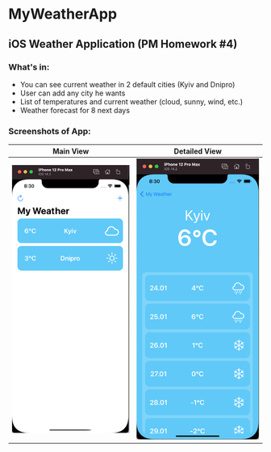 # MyWeatherApp

## iOS Weather Application (PM Homework #4)

### What's in:

- You can see current weather in 2 default cities (Kyiv and Dnipro)
- User can add any city he wants
- List of temperatures and current weather (cloud, sunny, wind, etc.)
- Weather forecast for 8 next days

### Screenshots of App:

Main View                  |  Detailed View
:-------------------------:|:-------------------------------:
![](WeatherApp/Screenshots/MainScreen.png)|  ![](WeatherApp/Screenshots/SecondDetailedView.png)
